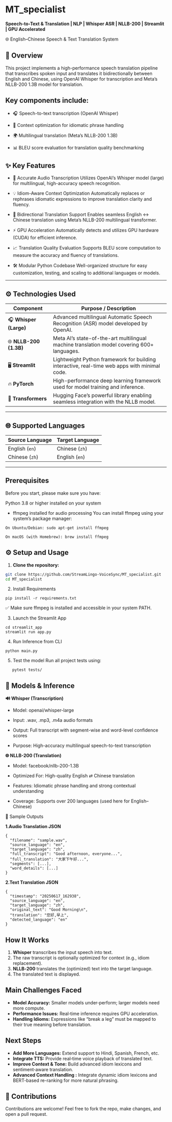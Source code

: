 # MT_specialist

**Speech-to-Text & Translation | NLP | Whisper ASR | NLLB-200 | Streamlit | GPU Accelerated**

🌐 English–Chinese Speech & Text Translation System

## 📖 Overview

This project implements a high-performance speech translation pipeline that transcribes spoken input and translates it bidirectionally between English and Chinese, using OpenAI Whisper for transcription and Meta’s NLLB-200 1.3B model for translation.

## Key components include:

- 🎧 Speech-to-text transcription (OpenAI Whisper)

- 🧠 Context optimization for idiomatic phrase handling

- 🌍 Multilingual translation (Meta’s NLLB-200 1.3B)

- 📊 BLEU score evaluation for translation quality benchmarking

## ✨ Key Features

- 🎤 Accurate Audio Transcription
Utilizes OpenAI’s Whisper model (large) for multilingual, high-accuracy speech recognition.

- 💡 Idiom-Aware Context Optimization
Automatically replaces or rephrases idiomatic expressions to improve translation clarity and fluency.

- 🔁 Bidirectional Translation Support
Enables seamless English ↔ Chinese translation using Meta’s NLLB-200 multilingual transformer.

- ⚡ GPU Acceleration
Automatically detects and utilizes GPU hardware (CUDA) for efficient inference.

- 📈 Translation Quality Evaluation
Supports BLEU score computation to measure the accuracy and fluency of translations.

- 🛠️ Modular Python Codebase
Well-organized structure for easy customization, testing, and scaling to additional languages or models.


---

## ⚙️ Technologies Used

| **Component**          | **Purpose / Description**                                                                    |
| ---------------------- | -------------------------------------------------------------------------------------------- |
| 🎧 **Whisper (Large)** | Advanced multilingual Automatic Speech Recognition (ASR) model developed by OpenAI.          |
| 🌐 **NLLB-200 (1.3B)** | Meta AI’s state-of-the-art multilingual machine translation model covering 600+ languages.   |
| 🖥️ **Streamlit**      | Lightweight Python framework for building interactive, real-time web apps with minimal code. |
| 🔥 **PyTorch**         | High-performance deep learning framework used for model training and inference.              |
| 🤗 **Transformers**    | Hugging Face’s powerful library enabling seamless integration with the NLLB model.           |

---

## 🌐 Supported Languages

| Source Language | Target Language |
|-----------------|-----------------|
| English (`en`)  | Chinese (`zh`)  |
| Chinese (`zh`)  | English (`en`)  |

---

## Prerequisites
Before you start, please make sure you have:

Python 3.8 or higher installed on your system

- ffmpeg installed for audio processing
You can install ffmpeg using your system’s package manager:
```
On Ubuntu/Debian: sudo apt-get install ffmpeg
```
```
On macOS (with Homebrew): brew install ffmpeg
```

## ⚙️ Setup and Usage

1.  **Clone the repository:**
 ```bash
 git clone https://github.com/StreamLingo-VoiceSync/MT_specialist.git
 cd MT_specialist
 ```

 2. Install Requirements
  ```
 pip install -r requirements.txt
 ```

✅ Make sure ffmpeg is installed and accessible in your system PATH.

3. Launch the Streamlit App
 ```
 cd streamlit_app
 streamlit run app.py
 ```

4. Run Inference from CLI
 ```
 python main.py
 ```

5. Test the model
   Run all project tests using:
```
   pytest tests/
 ```

## 🧠 Models & Inference

**🔊 Whisper (Transcription)**

- Model: openai/whisper-large

- Input: .wav, .mp3, .m4a audio formats

- Output: Full transcript with segment-wise and word-level confidence scores

- Purpose: High-accuracy multilingual speech-to-text transcription

**🌐 NLLB-200 (Translation)**

- Model: facebook/nllb-200-1.3B

- Optimized For: High-quality English ⇄ Chinese translation

- Features: Idiomatic phrase handling and strong contextual understanding

- Coverage: Supports over 200 languages (used here for English–Chinese)

📁 Sample Outputs

**1.Audio Translation JSON**

```
{
  "filename": "sample.wav",
  "source_language": "en",
  "target_language": "zh",
  "full_transcript": "Good afternoon, everyone...",
  "full_translation": "大家下午好...",
  "segments": [...],
  "word_details": [...]
}
```

**2.Text Translation JSON**

```
{
  "timestamp": "20250617_162938",
  "source_language": "en",
  "target_language": "zh",
  "original_text": "Good Morning\n",
  "translation": "您好,早上",
  "detected_language": "en"
}
```

## How It Works
1. **Whisper** transcribes the input speech into text.  
2. The raw transcript is optionally optimized for context (e.g., idiom replacement).  
3. **NLLB‑200** translates the (optimized) text into the target language.  
4. The translated text is displayed.

## Main Challenges Faced
- **Model Accuracy:** Smaller models under‑perform; larger models need more compute.  
- **Performance Issues:** Real‑time inference requires GPU acceleration.  
- **Handling Idioms:** Expressions like “break a leg” must be mapped to their true meaning before translation.

## Next Steps
- **Add More Languages:** Extend support to Hindi, Spanish, French, etc.  
- **Integrate TTS:** Provide real‑time voice playback of translated text.  
- **Improve Context & Tone:** Build advanced idiom lexicons and sentiment‑aware translation.
- **Advanced Context Handling :** Integrate dynamic idiom lexicons and BERT-based re-ranking for more natural phrasing.


## 🤝 Contributions

Contributions are welcome!
Feel free to fork the repo, make changes, and open a pull request.

